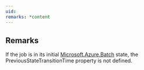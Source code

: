 ```yaml
---
uid: 
remarks: *content
---
```

## Remarks  
 If the job is in its initial [Microsoft.Azure.Batch](assetId:///N:Microsoft.Azure.Batch?qualifyHint=False&autoUpgrade=True) state, the PreviousStateTransitionTime property              is not defined.